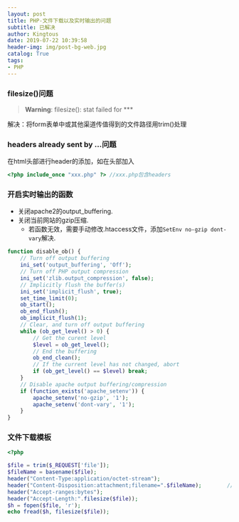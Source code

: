 ```yaml
---
layout: post
title: PHP-文件下载以及实时输出的问题
subtitle: 已解决
author: Kingtous
date: 2019-07-22 10:39:58
header-img: img/post-bg-web.jpg
catalog: True
tags:
- PHP
---
```


### filesize()问题

> <b>Warning</b>:  filesize(): stat failed for   ***

解决：将form表单中或其他渠道传值得到的文件路径用trim()处理



### headers already sent by ...问题

在html头部进行header的添加，如在头部加入

```php
<?php include_once "xxx.php" ?> //xxx.php包含headers
```



### 开启实时输出的函数

- 关闭apache2的output_buffering.
- 关闭当前网站的gzip压缩.
  - 若函数无效，需要手动修改.htaccess文件，添加`SetEnv no-gzip dont-vary`解决.

```php
function disable_ob() {
    // Turn off output buffering
    ini_set('output_buffering', 'Off');
    // Turn off PHP output compression
    ini_set('zlib.output_compression', false);
    // Implicitly flush the buffer(s)
    ini_set('implicit_flush', true);
    set_time_limit(0);
    ob_start();
    ob_end_flush();
    ob_implicit_flush(1);
    // Clear, and turn off output buffering
    while (ob_get_level() > 0) {
        // Get the curent level
        $level = ob_get_level();
        // End the buffering
        ob_end_clean();
        // If the current level has not changed, abort
        if (ob_get_level() == $level) break;
    }
    // Disable apache output buffering/compression
    if (function_exists('apache_setenv')) {
        apache_setenv('no-gzip', '1');
        apache_setenv('dont-vary', '1');
    }
}
```



### 文件下载模板

```php
<?php

$file = trim($_REQUEST['file']);                                           //计算机上的一个文件
$fileName = basename($file);                                                                      //获取文件名
header("Content-Type:application/octet-stream");                                    //告诉浏览器文档类型(mime类型); octet-stream指的是二进制文件类型;下载任何类型的文件都可以这么指定
header("Content-Disposition:attachment;filename=".$fileName);        //告诉浏览器以附件方式对待文件(即下载文件);并设置下载后的文件名
header("Accept-ranges:bytes");                                                                   //告诉浏览器文件大小的单位
header("Accept-Length:".filesize($file));                                                    //告诉浏览器文件的大小
$h = fopen($file, 'r');                                                                                       //打开文件
echo fread($h, filesize($file));
```

